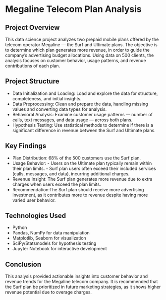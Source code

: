 # Megaline Telecom Plan Analysis
## Project Overview
This data science project analyzes two prepaid mobile plans offered by the telecom operator Megaline — the Surf and Ultimate plans. The objective is to determine which plan generates more revenue, in order to guide the company’s advertising budget allocations. Using data on 500 clients, the analysis focuses on customer behavior, usage patterns, and revenue contributions of each plan.

## Project Structure
- Data Initialization and Loading:  Load and explore the data for structure, completeness, and initial insights.
- Data Preprocessing: Clean and prepare the data, handling missing values and converting data types for analysis.
- Behavioral Analysis: Examine customer usage patterns — number of calls, text messages, and data usage — across both plans.
- Hypothesis Testing: Use statistical methods to determine if there is a significant difference in revenue between the Surf and Ultimate plans.
## Key Findings
- Plan Distribution: 68% of the 500 customers use the Surf plan.
- Usage Behavior:
          - Users on the Ultimate plan typically remain within their plan limits.
          - Surf plan users often exceed their included services (calls, messages, and data), incurring additional charges.
- Revenue Insight: The Surf plan generates more revenue due to extra charges when users exceed the plan limits.
- Recommendation:The Surf plan should receive more advertising investment, as it contributes more to revenue despite having more varied user behavior.

 ## Technologies Used
- Python
- Pandas, NumPy for data manipulation
- Matplotlib, Seaborn for visualization
- SciPy/Statsmodels for hypothesis testing
- Jupyter Notebook for interactive development

## Conclusion
This analysis provided actionable insights into customer behavior and revenue trends for the Megaline telecom company. It is recommended that the Surf plan be prioritized in future marketing strategies, as it shows higher revenue potential due to overage charges.
